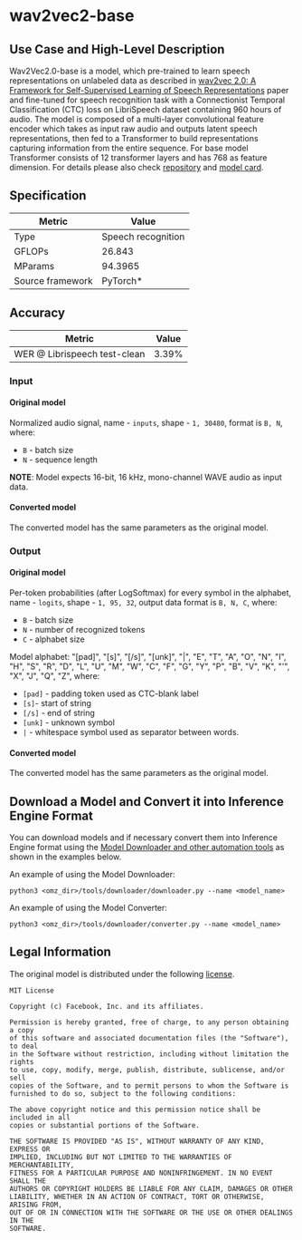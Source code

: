 # wav2vec2-base

## Use Case and High-Level Description

Wav2Vec2.0-base is a model, which pre-trained to learn speech representations on unlabeled data as described in [wav2vec 2.0: A Framework for Self-Supervised Learning of Speech Representations](https://arxiv.org/abs/2006.11477) paper and fine-tuned for speech recognition task with a Connectionist Temporal Classification (CTC) loss on LibriSpeech dataset containing 960 hours of audio.
The model is composed of a multi-layer convolutional feature encoder which takes as input raw audio and outputs latent speech representations, then fed to a Transformer to build representations capturing information from the entire sequence. For base model Transformer consists of 12 transformer layers and has 768 as feature dimension.
For details please also check [repository](https://github.com/pytorch/fairseq/tree/master/examples/wav2vec#wav2vec-20) and [model card](https://huggingface.co/facebook/wav2vec2-base-960h).

## Specification

| Metric           | Value              |
| ---------------- | ------------------ |
| Type             | Speech recognition |
| GFLOPs           | 26.843             |
| MParams          | 94.3965            |
| Source framework | PyTorch\*          |

## Accuracy

| Metric                       | Value |
| ---------------------------- | ----- |
| WER @ Librispeech test-clean | 3.39% |

### Input

#### Original model

Normalized audio signal, name - `inputs`,  shape - `1, 30480`, format is `B, N`, where:

- `B` - batch size
- `N` - sequence length

**NOTE**: Model expects 16-bit, 16 kHz, mono-channel WAVE audio as input data.

#### Converted model

The converted model has the same parameters as the original model.

### Output

#### Original model

Per-token probabilities (after LogSoftmax) for every symbol in the alphabet, name - `logits`,  shape - `1, 95, 32`, output data format is `B, N, C`, where:

- `B` - batch size
- `N` - number of recognized tokens
- `C` - alphabet size

Model alphabet: "[pad]", "[s]", "[/s]", "[unk]", "|", "E", "T", "A", "O", "N", "I", "H", "S", "R", "D", "L", "U", "M", "W", "C", "F", "G", "Y", "P", "B", "V", "K", "'", "X", "J", "Q", "Z", where:

- `[pad]` - padding token used as CTC-blank label
- `[s]`- start of string
- `[/s]` - end of string
- `[unk]` - unknown symbol
- `|` - whitespace symbol used as separator between words.

#### Converted model

The converted model has the same parameters as the original model.

## Download a Model and Convert it into Inference Engine Format

You can download models and if necessary convert them into Inference Engine format using the [Model Downloader and other automation tools](../../../tools/downloader/README.md) as shown in the examples below.

An example of using the Model Downloader:
```
python3 <omz_dir>/tools/downloader/downloader.py --name <model_name>
```

An example of using the Model Converter:
```
python3 <omz_dir>/tools/downloader/converter.py --name <model_name>
```

## Legal Information

The original model is distributed under the following [license](https://raw.githubusercontent.com/pytorch/fairseq/master/LICENSE).
```
MIT License

Copyright (c) Facebook, Inc. and its affiliates.

Permission is hereby granted, free of charge, to any person obtaining a copy
of this software and associated documentation files (the "Software"), to deal
in the Software without restriction, including without limitation the rights
to use, copy, modify, merge, publish, distribute, sublicense, and/or sell
copies of the Software, and to permit persons to whom the Software is
furnished to do so, subject to the following conditions:

The above copyright notice and this permission notice shall be included in all
copies or substantial portions of the Software.

THE SOFTWARE IS PROVIDED "AS IS", WITHOUT WARRANTY OF ANY KIND, EXPRESS OR
IMPLIED, INCLUDING BUT NOT LIMITED TO THE WARRANTIES OF MERCHANTABILITY,
FITNESS FOR A PARTICULAR PURPOSE AND NONINFRINGEMENT. IN NO EVENT SHALL THE
AUTHORS OR COPYRIGHT HOLDERS BE LIABLE FOR ANY CLAIM, DAMAGES OR OTHER
LIABILITY, WHETHER IN AN ACTION OF CONTRACT, TORT OR OTHERWISE, ARISING FROM,
OUT OF OR IN CONNECTION WITH THE SOFTWARE OR THE USE OR OTHER DEALINGS IN THE
SOFTWARE.
```

